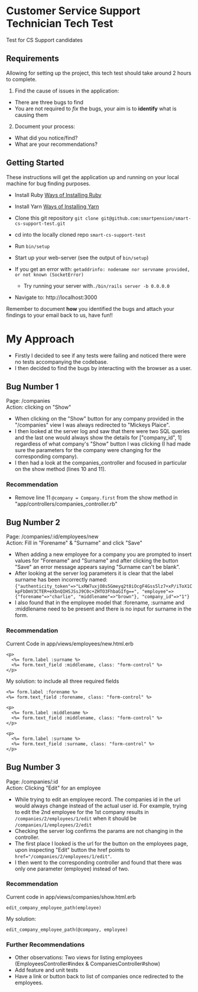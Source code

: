 # Customer Service Support Technician Tech Test
Test for CS Support candidates

## Requirements

Allowing for setting up the project, this tech test should take around 2 hours to complete.

1. Find the cause of issues in the application:
* There are three bugs to find
* You are not required to *fix* the bugs, your aim is to __identify__ what is causing them

2. Document your process:
  * What did you notice/find?
  * What are your recommendations?

## Getting Started
These instructions will get the application up and running on your local machine for bug finding purposes.

* Install Ruby [Ways of Installing Ruby](https://www.ruby-lang.org/en/downloads)
* Install Yarn [Ways of Installing Yarn](https://yarnpkg.com/lang/en/docs/install)
* Clone this git repository `git clone git@github.com:smartpension/smart-cs-support-test.git`
* cd into the locally cloned repo `smart-cs-support-test`
* Run `bin/setup` 
* Start up your web-server (see the output of `bin/setup`)
 * If you get an error with: `getaddrinfo: nodename nor servname provided, or not known (SocketError)` 
   * Try running your server with`./bin/rails server -b 0.0.0.0`
     
* Navigate to: http://localhost:3000

Remember to document __how__ you identified the bugs and attach your findings to your email back to us, have fun!!


# My Approach

- Firstly I decided to see if any tests were failing and noticed there were no tests accompanying the codebase.
- I then decided to find the bugs by interacting with the browser as a user.

## Bug Number 1 
Page: /companies  
Action: clicking on "Show"

- When clicking on the "Show" button for any company provided in the "/companies" view I was always redirected to "Mickeys Plaice".
- I then looked at the server log and saw that there were two SQL queries and the last one would always show the details for ["company_id", 1] regardless of what company's "Show" button I was clicking (I had made sure the parameters for the company were changing for the corresponding company).
- I then had a look at the companies_controller and focused in particular on the show method (lines 10 and 11).

### Recommendation
-  Remove line 11 ```@company = Company.first``` from the show method in "app/controllers/companies_controller.rb"

## Bug Number 2
Page: /companies/:id/employees/new  
Action: Fill in "Forename" & "Surname" and click "Save"

- When adding a new employee for a company you are prompted to insert values for "Forename" and "Surname" and after clicking the button "Save" an error message appears saying "Surname can't be blank".
- After looking at the server log parameters it is clear that the label surname has been incorrectly named: 
```{"authenticity_token"=>"LxRW7uxjO8s5Gmeyq2t8iOcgF4Gss5lz7+xP/iToX1CkpFbDmV3CTER+eXbnQIHSJSsJ9C0c+ZHTO3FhbaGIfg==", "employee"=>{"forename"=>"charlie", "middlename"=>"brown"}, "company_id"=>"1"}```
- I also found that in the employee model that :forename, :surname and :middlename need to be present and there is no input for surname in the form.

### Recommendation
Current Code in app/views/employees/new.html.erb

```
<p>
  <%= form.label :surname %>
  <%= form.text_field :middlename, class: "form-control" %>
</p>
```

My solution: to include all three required fields

```
<%= form.label :forename %>
<%= form.text_field :forename, class: "form-control" %>

<p>
  <%= form.label :middlename %>
  <%= form.text_field :middlename, class: "form-control" %>
</p>

<p>
  <%= form.label :surname %>
  <%= form.text_field :surname, class: "form-control" %>
</p>
```

## Bug Number 3 
Page: /companies/:id  
Action: Clicking "Edit" for an employee

- While trying to edit an employee record. The companies id in the url would always change instead of the actual user id. For example, trying to edit the 2nd employee for the 1st company results in `/companies/2/employees/1/edit` when it should be `/companies/1/employees/2/edit`
- Checking the server log confirms the params are not changing in the controller.
- The first place I looked is the url for the button on the employees page, upon inspecting "Edit" button the href points to `href="/companies/2/employees/1/edit"`.
- I then went to the corresponding controller and found that there was only one parameter (employee) instead of two.

### Recommendation
Current code in app/views/companies/show.html.erb

```
edit_company_employee_path(employee)
```

My solution:
```
edit_company_employee_path(@company, employee)
```

### Further Recommendations 
- Other observations: Two views for listing employees (EmployeesController#index & CompaniesController#show)
- Add feature and unit tests
- Have a link or button back to list of companies once redirected to the employees.
